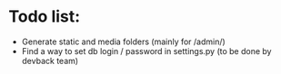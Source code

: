 # Todo list:
* Generate static and media folders (mainly for /admin/)
* Find a way to set db login / password in settings.py (to be done by devback team)
